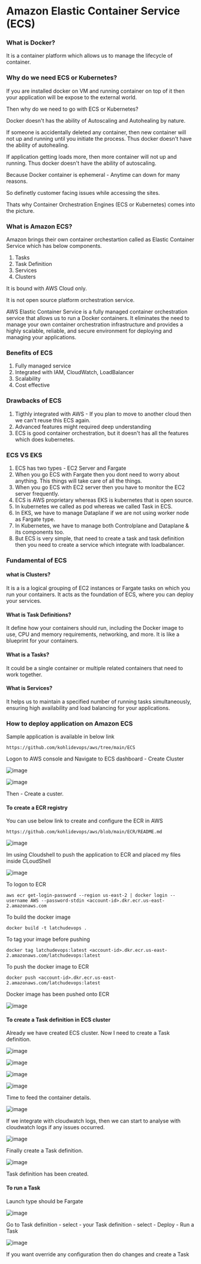 # Amazon Elastic Container Service (ECS)

### What is Docker?

It is a container platform which allows us to manage the lifecycle of container.

### Why do we need ECS or Kubernetes?

If you are installed docker on VM and running container on top of it then your application will be expose to the external world.

Then why do we need to go with ECS or Kubernetes?

Docker doesn't has the ability of Autoscaling and Autohealing by nature.

If someone is accidentally deleted any container, then new container will not up and running until you initiate the process. Thus docker doesn't have the ability of autohealing.

If application getting loads more, then more container will not up and running. Thus docker doesn't have the ability of autoscaling.

Because Docker container is ephemeral - Anytime can down for many reasons.

So definetly customer facing issues while accessing the sites.

Thats why Container Orchestration Engines (ECS or Kubernetes) comes into the picture.

### What is Amazon ECS?

Amazon brings their own container orchestartion called as Elastic Container Service which has below components.

1. Tasks
2. Task Definition
3. Services
4. Clusters

It is bound with AWS Cloud only.

It is not open source platform orchestration service.

AWS Elastic Container Service is a fully managed container orchestration service that allows us to run a Docker containers. It eliminates the need to manage your own container orchestration infrastructure and provides a highly scalable, reliable, and secure environment for deploying and managing your applications.

### Benefits of ECS

1. Fully managed service
2. Integrated with IAM, CloudWatch, LoadBalancer
3. Scalability
4. Cost effective

### Drawbacks of ECS

1. Tigthly integrated with AWS - If you plan to move to another cloud then we can't reuse this ECS again.
2. Advanced features might required deep understanding
3. ECS is good container orchestration, but it doesn't has all the features which does kubernetes.

### ECS VS EKS

1. ECS has two types - EC2 Server and Fargate
2. When you go ECS with Fargate then you dont need to worry about anything. This things will take care of all the things.
3. When you go ECS with EC2 server then you have to monitor the EC2 server frequently.
4. ECS is AWS proprietary whereas EKS is kubernetes that is open source.
5. In kubernetes we called as pod whereas we called Task in ECS.
6. In EKS, we have to manage Dataplane if we are not using worker node as Fargate type.
7. In Kubernetes, we have to manage both Controlplane and Dataplane & its components too.
8. But ECS is very simple, that need to create a task and task definition then you need to create a service which integrate with loadbalancer.

### Fundamental of ECS

#### what is Clusters?

It is a is a logical grouping of EC2 instances or Fargate tasks on which you run your containers. It acts as the foundation of ECS, where you can deploy your services.

#### What is Task Definitions?

It define how your containers should run, including the Docker image to use, CPU and memory requirements, networking, and more. It is like a blueprint for your containers.

#### What is a Tasks?

It could be a single container or multiple related containers that need to work together.

#### What is Services?

It helps us to maintain a specified number of running tasks simultaneously, ensuring high availability and load balancing for your applications.

### How to deploy application on Amazon ECS

Sample application is available in below link

```
https://github.com/kohlidevops/aws/tree/main/ECS
```

Logon to AWS console and Navigate to ECS dashboard - Create Cluster

![image](https://github.com/kohlidevops/aws/assets/100069489/fc2bf6d2-9f80-4c0e-a4f1-5ef77a683a0e)

![image](https://github.com/kohlidevops/aws/assets/100069489/71b168a1-7061-40e7-873d-69c102eeb7ed)

Then - Create a custer.

#### To create a ECR registry

You can use below link to create and configure the ECR in AWS

```
https://github.com/kohlidevops/aws/blob/main/ECR/README.md
```

![image](https://github.com/kohlidevops/aws/assets/100069489/ef839920-6c23-4bf3-ade2-20a21f5b533f)

Im using Cloudshell to push the application to ECR and placed my files inside CLoudShell

![image](https://github.com/kohlidevops/aws/assets/100069489/270be422-748a-41a1-9a3d-de7fcfe79af1)

To logon to ECR

```
aws ecr get-login-password --region us-east-2 | docker login --username AWS --password-stdin <account-id>.dkr.ecr.us-east-2.amazonaws.com
```

To build the docker image

```
docker build -t latchudevops .
```

To tag your image before pushing

```
docker tag latchudevops:latest <account-id>.dkr.ecr.us-east-2.amazonaws.com/latchudevops:latest
```

To push the docker image to ECR

```
docker push <account-id>.dkr.ecr.us-east-2.amazonaws.com/latchudevops:latest
```

Docker image has been pushed onto ECR

![image](https://github.com/kohlidevops/aws/assets/100069489/3696b2b4-a347-4d8a-b204-8bcbe86da857)

#### To create a Task definition in ECS cluster

Already we have created ECS cluster. Now I need to create a Task definition.

![image](https://github.com/kohlidevops/aws/assets/100069489/aca0d614-e9c3-4441-a2b2-b507371fd0e6)

![image](https://github.com/kohlidevops/aws/assets/100069489/4e6dc528-6bec-4499-84db-3d59e6964c9b)

![image](https://github.com/kohlidevops/aws/assets/100069489/4b8b4929-ae05-4a0f-8f7d-7e5c61912674)

![image](https://github.com/kohlidevops/aws/assets/100069489/f83f680c-7145-46fc-818c-b820abc87535)

Time to feed the container details.

![image](https://github.com/kohlidevops/aws/assets/100069489/84a76350-4c68-4d82-bf34-6b1a1fb3c0af)

If we integrate with cloudwatch logs, then we can start to analyse with cloudwatch logs if any issues occurred.

![image](https://github.com/kohlidevops/aws/assets/100069489/1e496e73-dec0-4467-ab31-d6e539c227ca)

Finally create a Task definition.

![image](https://github.com/kohlidevops/aws/assets/100069489/15a7f61b-6208-469b-a799-2b514bfea188)

Task definition has been created.

#### To run a Task

Launch type should be Fargate

![image](https://github.com/kohlidevops/aws/assets/100069489/a9323471-0bef-469c-8aaa-983b2e201e68)

Go to Task definition - select - your Task definition - select - Deploy - Run a Task

![image](https://github.com/kohlidevops/aws/assets/100069489/3c4e652d-bbb9-4d2a-ad68-8a6378c57402)

If you want override any configuration then do changes and create a Task

